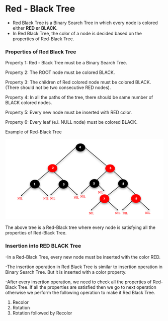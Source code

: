 # Red - Black Tree 

- Red Black Tree is a Binary Search Tree in which every node is colored either **RED or BLACK**.
- In Red Black Tree, the color of a node is decided based on the properties of Red-Black Tree. 
<h3>Properties of Red Black Tree</h3>
<p>
Property 1: Red - Black Tree must be a Binary Search Tree.
  </p>
<p>  
Property 2: The ROOT node must be colored BLACK.
</p>
<p>
Property 3: The children of Red colored node must be colored BLACK. (There should not be two consecutive RED nodes).
  </p>
  <p>
Property 4: In all the paths of the tree, there should be same number of BLACK colored nodes.
  </p>
  <p>
Property 5: Every new node must be inserted with RED color.
  </p>
  <p>
Property 6: Every leaf (e.i. NULL node) must be colored BLACK.
  </p>
  Example of Red-Black Tree
  
  ![Red-Black Tree](https://github.com/Rajeswari-0209/AVL-Tree/blob/main/Red-BlackTree.png)
  <p>
  The above tree is a Red-Black tree where every node is satisfying all the properties of Red-Black Tree.</p>
  
  <h3>Insertion into RED BLACK Tree</h3>
  <p>-In a Red-Black Tree, every new node must be inserted with the color RED.</p>
 <p>-The insertion operation in Red Black Tree is similar to insertion operation in Binary Search Tree. But it is inserted with a color property.</p>
 <p>-After every insertion operation, we need to check all the properties of Red-Black Tree. If all the properties are satisfied then we go to next operation otherwise we perform the following operation to make it Red Black Tree.</p>

1. Recolor
2. Rotation
3. Rotation followed by Recolor

